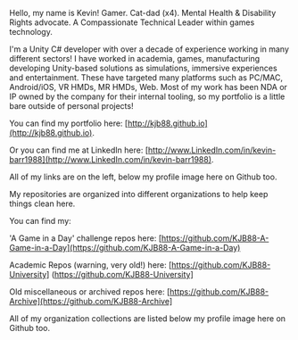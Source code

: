 Hello, my name is Kevin! Gamer. Cat-dad (x4). Mental Health & Disability Rights advocate. A Compassionate Technical Leader within games technology.

I'm a Unity C# developer with over a decade of experience working in many different sectors! I have worked in academia, games, manufacturing developing Unity-based solutions as simulations, immersive experiences and entertainment. These have targeted many platforms such as PC/MAC, Android/iOS, VR HMDs, MR HMDs, Web. Most of my work has been NDA or IP owned by the company for their internal tooling, so my portfolio is a little bare outside of personal projects!


You can find my portfolio here: [http://kjb88.github.io](http://kjb88.github.io).

Or you can find me at LinkedIn here: [http://www.LinkedIn.com/in/kevin-barr1988](http://www.LinkedIn.com/in/kevin-barr1988).

All of my links are on the left, below my profile image here on Github too.


My repositories are organized into different organizations to help keep things clean here.

You can find my: 

'A Game in a Day' challenge repos here: [https://github.com/KJB88-A-Game-in-a-Day](https://github.com/KJB88-A-Game-in-a-Day)

Academic Repos (warning, very old!) here: [https://github.com/KJB88-University] (https://github.com/KJB88-University]

Old miscellaneous or archived repos here: [https://github.com/KJB88-Archive](https://github.com/KJB88-Archive]

All of my organization collections are listed below my profile image here on Github too.
<!--
**KJB88/KJB88** is a ✨ _special_ ✨ repository because its `README.md` (this file) appears on your GitHub profile.

Here are some ideas to get you started:

- 🔭 I’m currently working on ...
- 🌱 I’m currently learning ...
- 👯 I’m looking to collaborate on ...
- 🤔 I’m looking for help with ...
- 💬 Ask me about ...
- 📫 How to reach me: ...
- 😄 Pronouns: ...
- ⚡ Fun fact: ...
-->
